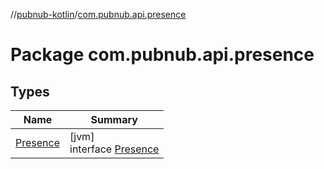 //[pubnub-kotlin](../../index.md)/[com.pubnub.api.presence](index.md)

# Package com.pubnub.api.presence

## Types

| Name | Summary |
|---|---|
| [Presence](-presence/index.md) | [jvm]<br>interface [Presence](-presence/index.md) |
